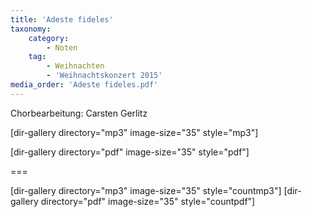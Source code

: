 ```yaml
---
title: 'Adeste fideles'
taxonomy:
    category:
        - Noten
    tag:
        - Weihnachten
        - 'Weihnachtskonzert 2015'
media_order: 'Adeste fideles.pdf'
---
```


Chorbearbeitung: Carsten Gerlitz

[dir-gallery directory="mp3" image-size="35" style="mp3"]

[dir-gallery directory="pdf" image-size="35" style="pdf"]

===

[dir-gallery directory="mp3" image-size="35" style="countmp3"]
[dir-gallery directory="pdf" image-size="35" style="countpdf"]